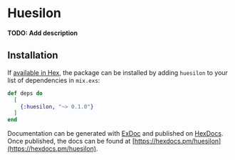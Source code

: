 # Huesilon

**TODO: Add description**

## Installation

If [available in Hex](https://hex.pm/docs/publish), the package can be installed
by adding `huesilon` to your list of dependencies in `mix.exs`:

```elixir
def deps do
  [
    {:huesilon, "~> 0.1.0"}
  ]
end
```

Documentation can be generated with [ExDoc](https://github.com/elixir-lang/ex_doc)
and published on [HexDocs](https://hexdocs.pm). Once published, the docs can
be found at [https://hexdocs.pm/huesilon](https://hexdocs.pm/huesilon).

